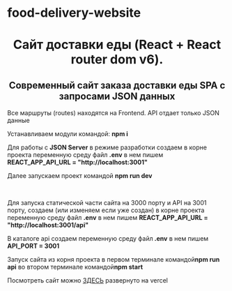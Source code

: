 # food-delivery-website
<h1 align="center">Сайт доставки еды (React + React router dom v6).</h1>
<h2 align="center">Современный сайт заказа доставки еды SPA с запросами JSON данных</h2>
<p>Все маршруты (routes) находятся на Frontend. API отдает только JSON данные</p>
<p>Устанавливаем модули командой: <strong>npm i</strong></p>
<p>Для работы с <strong>JSON Server</strong> в режиме разработки создаем в корне проекта переменную среду файл <strong>.env</strong> в нем пишем <strong>REACT_APP_API_URL = "http://localhost:3001"</strong></p>
<p>Далее запускаем проект командой <strong>npm run dev</strong></p>
<br>
<p>Для запуска статической части сайта на 3000 порту и API на 3001 порту, создаем (или изменяем если уже создан) в корне проекта переменную среду файл <strong>.env</strong> в нем пишем <strong>REACT_APP_API_URL = "http://localhost:3001/api"</strong></p>
<p>В каталоге api создаем переменную среду файл<strong> .env</strong> в нем пишем <strong>API_PORT = 3001</strong></p>
<p>Запуск сайта из корня проекта в первом терминале командой<strong>npm run api</strong> во втором терминале командой<strong>npm start</strong></p>

<p>Посмотреть сайт можно <a href="https://food-delivery-website-sand.vercel.app/" target="_blank">ЗДЕСЬ</a> развернуто на vercel</p>

